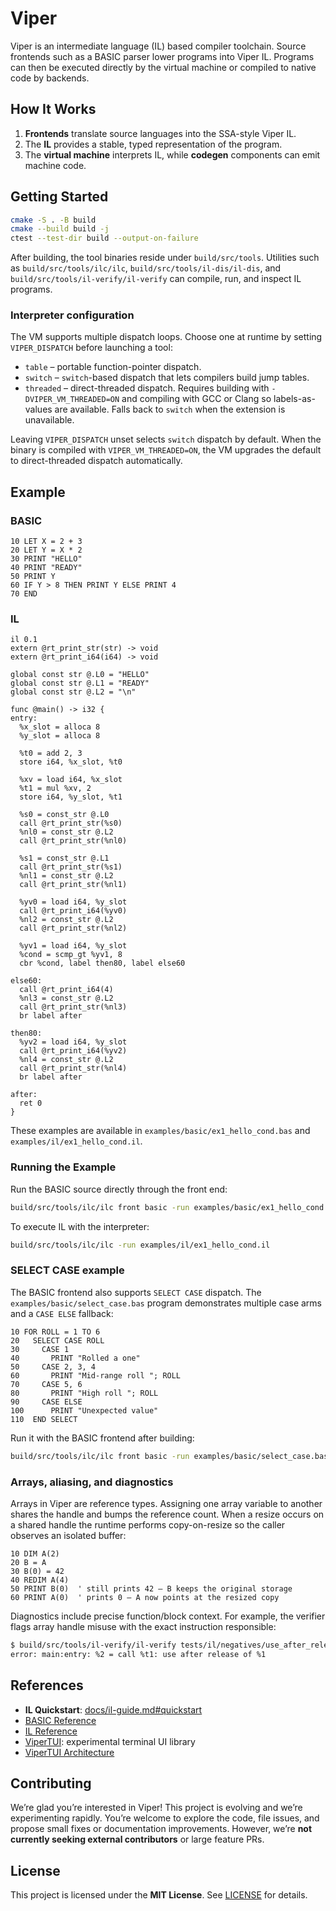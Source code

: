 # Viper

Viper is an intermediate language (IL) based compiler toolchain. Source frontends such as a BASIC parser lower programs into Viper IL. Programs can then be executed directly by the virtual machine or compiled to native code by backends.

## How It Works

1. **Frontends** translate source languages into the SSA-style Viper IL.
2. The **IL** provides a stable, typed representation of the program.
3. The **virtual machine** interprets IL, while **codegen** components can emit machine code.

## Getting Started

```bash
cmake -S . -B build
cmake --build build -j
ctest --test-dir build --output-on-failure
```

After building, the tool binaries reside under `build/src/tools`. Utilities such as
`build/src/tools/ilc/ilc`, `build/src/tools/il-dis/il-dis`, and
`build/src/tools/il-verify/il-verify` can compile, run, and inspect IL programs.

### Interpreter configuration

The VM supports multiple dispatch loops. Choose one at runtime by setting
`VIPER_DISPATCH` before launching a tool:

- `table` – portable function-pointer dispatch.
- `switch` – `switch`-based dispatch that lets compilers build jump tables.
- `threaded` – direct-threaded dispatch. Requires building with
  `-DVIPER_VM_THREADED=ON` and compiling with GCC or Clang so labels-as-values
  are available. Falls back to `switch` when the extension is unavailable.

Leaving `VIPER_DISPATCH` unset selects `switch` dispatch by default. When the
binary is compiled with `VIPER_VM_THREADED=ON`, the VM upgrades the default to
direct-threaded dispatch automatically.

## Example

### BASIC

```basic
10 LET X = 2 + 3
20 LET Y = X * 2
30 PRINT "HELLO"
40 PRINT "READY"
50 PRINT Y
60 IF Y > 8 THEN PRINT Y ELSE PRINT 4
70 END
```

### IL

```il
il 0.1
extern @rt_print_str(str) -> void
extern @rt_print_i64(i64) -> void

global const str @.L0 = "HELLO"
global const str @.L1 = "READY"
global const str @.L2 = "\n"

func @main() -> i32 {
entry:
  %x_slot = alloca 8
  %y_slot = alloca 8

  %t0 = add 2, 3
  store i64, %x_slot, %t0

  %xv = load i64, %x_slot
  %t1 = mul %xv, 2
  store i64, %y_slot, %t1

  %s0 = const_str @.L0
  call @rt_print_str(%s0)
  %nl0 = const_str @.L2
  call @rt_print_str(%nl0)

  %s1 = const_str @.L1
  call @rt_print_str(%s1)
  %nl1 = const_str @.L2
  call @rt_print_str(%nl1)

  %yv0 = load i64, %y_slot
  call @rt_print_i64(%yv0)
  %nl2 = const_str @.L2
  call @rt_print_str(%nl2)

  %yv1 = load i64, %y_slot
  %cond = scmp_gt %yv1, 8
  cbr %cond, label then80, label else60

else60:
  call @rt_print_i64(4)
  %nl3 = const_str @.L2
  call @rt_print_str(%nl3)
  br label after

then80:
  %yv2 = load i64, %y_slot
  call @rt_print_i64(%yv2)
  %nl4 = const_str @.L2
  call @rt_print_str(%nl4)
  br label after

after:
  ret 0
}
```

These examples are available in `examples/basic/ex1_hello_cond.bas` and `examples/il/ex1_hello_cond.il`.

### Running the Example

Run the BASIC source directly through the front end:

```bash
build/src/tools/ilc/ilc front basic -run examples/basic/ex1_hello_cond.bas
```

To execute IL with the interpreter:

```bash
build/src/tools/ilc/ilc -run examples/il/ex1_hello_cond.il
```

### SELECT CASE example

The BASIC frontend also supports `SELECT CASE` dispatch. The `examples/basic/select_case.bas`
program demonstrates multiple case arms and a `CASE ELSE` fallback:

```basic
10 FOR ROLL = 1 TO 6
20   SELECT CASE ROLL
30     CASE 1
40       PRINT "Rolled a one"
50     CASE 2, 3, 4
60       PRINT "Mid-range roll "; ROLL
70     CASE 5, 6
80       PRINT "High roll "; ROLL
90     CASE ELSE
100      PRINT "Unexpected value"
110  END SELECT
```

Run it with the BASIC frontend after building:

```bash
build/src/tools/ilc/ilc front basic -run examples/basic/select_case.bas
```

### Arrays, aliasing, and diagnostics

Arrays in Viper are reference types. Assigning one array variable to another shares the handle and bumps the reference count. When a resize occurs on a shared handle the runtime performs copy-on-resize so the caller observes an isolated buffer:

```basic
10 DIM A(2)
20 B = A
30 B(0) = 42
40 REDIM A(4)
50 PRINT B(0)  ' still prints 42 — B keeps the original storage
60 PRINT A(0)  ' prints 0 — A now points at the resized copy
```

Diagnostics include precise function/block context. For example, the verifier flags array handle misuse with the exact instruction responsible:

```bash
$ build/src/tools/il-verify/il-verify tests/il/negatives/use_after_release.il
error: main:entry: %2 = call %t1: use after release of %1
```

## References

- **IL Quickstart**: [docs/il-guide.md#quickstart](docs/il-guide.md#quickstart)
- [BASIC Reference](docs/basic-language.md)
- [IL Reference](docs/il-guide.md#reference)
- [ViperTUI](tui/): experimental terminal UI library
- [ViperTUI Architecture](docs/architecture.md#tui-architecture)

## Contributing

We’re glad you’re interested in Viper! This project is evolving and we’re experimenting rapidly. You’re welcome to explore the code, file issues, and propose small fixes or documentation improvements. However, we’re **not currently seeking external contributors** or large feature PRs.

## License

This project is licensed under the **MIT License**. See [LICENSE](LICENSE) for details.
